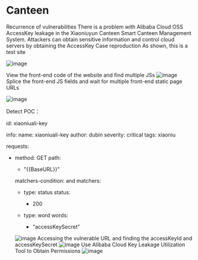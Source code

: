 # Canteen
Recurrence of vulnerabilities
There is a problem with Alibaba Cloud OSS AccessKey leakage in the Xiaoniuyun Canteen Smart Canteen Management System. Attackers can obtain sensitive information and control cloud servers by obtaining the AccessKey
Case reproduction As shown, this is a test site

![image](https://github.com/dubin12345/Canteen/assets/144758348/64401614-b350-4d86-a445-6cc900d0e67f)

View the front-end code of the website and find multiple JSs
![image](https://github.com/dubin12345/Canteen/assets/144758348/6b4d9311-3496-47db-9142-32a993678e06)
Splice the front-end JS fields and wait for multiple front-end static page URLs

![image](https://github.com/dubin12345/Canteen/assets/144758348/91afe9dc-3350-4d7a-8690-65792f3b51dd)

Detect POC：

id: xiaoniuali-key
 
info:
  name: xiaoniuali-key
  author: dubin
  severity: critical
  tags: xiaoniu
 
requests:
  - method: GET
    path:
      - "{{BaseURL}}"

    matchers-condition: and
    matchers:
      - type: status
        status:
          - 200

      - type: word
        words:
          - "accessKeySecret"

      ![image](https://github.com/dubin12345/Canteen/assets/144758348/f105de82-4b4d-4caf-9048-fef893a44627)
    Accessing the vulnerable URL and finding the accessKeyId and accessKeySecret
    ![image](https://github.com/dubin12345/Canteen/assets/144758348/7493b58c-7982-4ab2-a3d8-60f908a9212d)
    Use Alibaba Cloud Key Leakage Utilization Tool to Obtain Permissions
    ![image](https://github.com/dubin12345/Canteen/assets/144758348/84137d38-253b-44be-8080-75882a318894)
    







